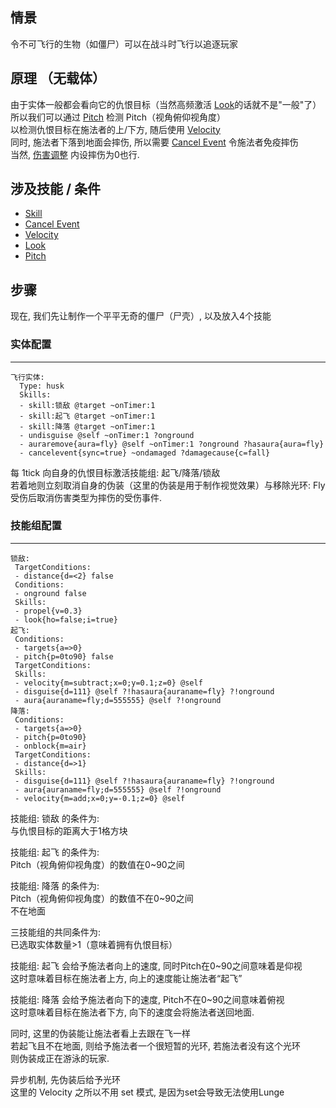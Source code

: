 情景
------
令不可飞行的生物（如僵尸）可以在战斗时飞行以追逐玩家



原理 （无载体）
------

由于实体一般都会看向它的仇恨目标（当然高频激活 [Look](/技能/列表/look)的话就不是"一般"了）  
所以我们可以通过 [Pitch](/条件/pitch) 检测 Pitch（视角俯仰视角度）  
以检测仇恨目标在施法者的上/下方, 随后使用 [Velocity](/技能/列表/velocity)  
同时, 施法者下落到地面会摔伤, 所以需要 [Cancel Event](/技能/列表/cancelevent) 令施法者免疫摔伤  
当然, [伤害调整](/实体/伤害调整) 内设摔伤为0也行.

涉及技能 / 条件
------

- [Skill](/技能/列表/skill)
- [Cancel Event](/技能/列表/cancelevent)
- [Velocity](/技能/列表/velocity)
- [Look](/技能/列表/look)
- [Pitch](/条件/pitch)

步骤
------

现在, 我们先让制作一个平平无奇的僵尸（尸壳）, 以及放入4个技能

### 实体配置
----------

    飞行实体:
      Type: husk
      Skills:
      - skill:锁敌 @target ~onTimer:1
      - skill:起飞 @target ~onTimer:1
      - skill:降落 @target ~onTimer:1
      - undisguise @self ~onTimer:1 ?onground
      - auraremove{aura=fly} @self ~onTimer:1 ?onground ?hasaura{aura=fly}
      - cancelevent{sync=true} ~ondamaged ?damagecause{c=fall}

每 1tick 向自身的仇恨目标激活技能组: 起飞/降落/锁敌  
若着地则立刻取消自身的伪装（这里的伪装是用于制作视觉效果）与移除光环: Fly  
受伤后取消伤害类型为摔伤的受伤事件.

### 技能组配置
------------

    锁敌:
     TargetConditions:
     - distance{d=<2} false
     Conditions:
     - onground false
     Skills:
     - propel{v=0.3}
     - look{ho=false;i=true}
    起飞:
     Conditions:
     - targets{a=>0}
     - pitch{p=0to90} false
     TargetConditions:
     Skills:
     - velocity{m=subtract;x=0;y=0.1;z=0} @self
     - disguise{d=111} @self ?!hasaura{auraname=fly} ?!onground
     - aura{auraname=fly;d=555555} @self ?!onground
    降落:
     Conditions:
     - targets{a=>0}
     - pitch{p=0to90}
     - onblock{m=air}
     TargetConditions:
     - distance{d=>1}
     Skills:
     - disguise{d=111} @self ?!hasaura{auraname=fly} ?!onground
     - aura{auraname=fly;d=555555} @self ?!onground
     - velocity{m=add;x=0;y=-0.1;z=0} @self

技能组: 锁敌 的条件为:  
与仇恨目标的距离大于1格方块  

技能组: 起飞 的条件为:  
Pitch（视角俯仰视角度）的数值在0~90之间  

技能组: 降落 的条件为:  
Pitch（视角俯仰视角度）的数值不在0~90之间  
不在地面  

三技能组的共同条件为:  
已选取实体数量>1（意味着拥有仇恨目标）  


技能组: 起飞 会给予施法者向上的速度, 同时Pitch在0~90之间意味着是仰视  
这时意味着目标在施法者上方, 向上的速度能让施法者“起飞”  

技能组: 降落 会给予施法者向下的速度, Pitch不在0~90之间意味着俯视  
这时意味着目标在施法者下方, 向下的速度会将施法者送回地面.  

同时, 这里的伪装能让施法者看上去跟在飞一样  
若起飞且不在地面, 则给予施法者一个很短暂的光环, 若施法者没有这个光环  
则伪装成正在游泳的玩家.  

异步机制, 先伪装后给予光环  
这里的 Velocity 之所以不用 set 模式, 是因为set会导致无法使用Lunge